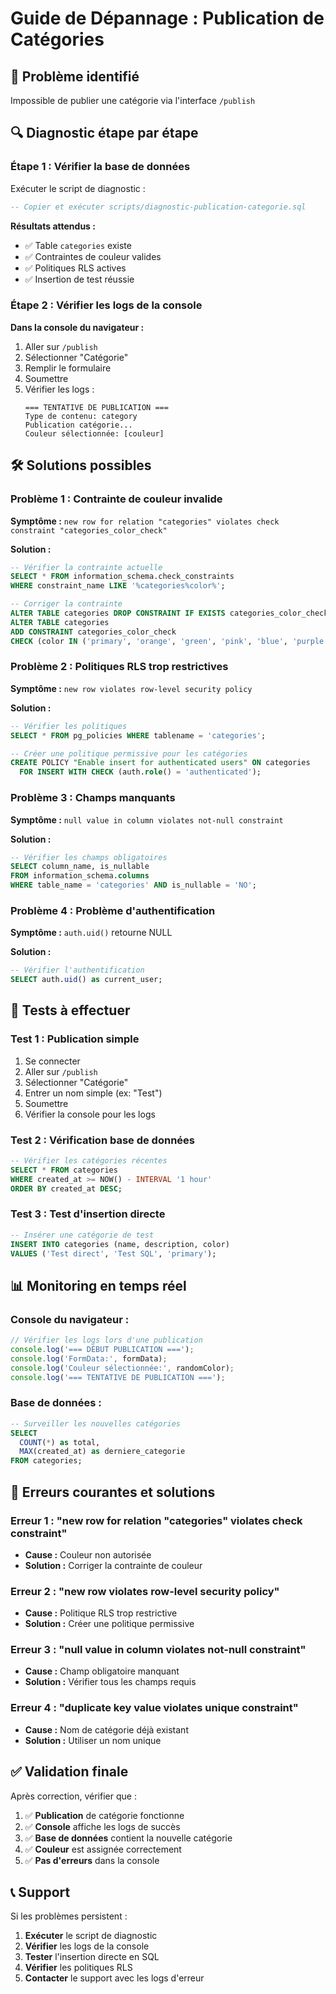 # Guide de Dépannage : Publication de Catégories

## 🚨 **Problème identifié**

Impossible de publier une catégorie via l'interface `/publish`

## 🔍 **Diagnostic étape par étape**

### **Étape 1 : Vérifier la base de données**

Exécuter le script de diagnostic :
```sql
-- Copier et exécuter scripts/diagnostic-publication-categorie.sql
```

**Résultats attendus :**
- ✅ Table `categories` existe
- ✅ Contraintes de couleur valides
- ✅ Politiques RLS actives
- ✅ Insertion de test réussie

### **Étape 2 : Vérifier les logs de la console**

**Dans la console du navigateur :**
1. Aller sur `/publish`
2. Sélectionner "Catégorie"
3. Remplir le formulaire
4. Soumettre
5. Vérifier les logs :
   ```
   === TENTATIVE DE PUBLICATION ===
   Type de contenu: category
   Publication catégorie...
   Couleur sélectionnée: [couleur]
   ```

## 🛠️ **Solutions possibles**

### **Problème 1 : Contrainte de couleur invalide**

**Symptôme :** `new row for relation "categories" violates check constraint "categories_color_check"`

**Solution :**
```sql
-- Vérifier la contrainte actuelle
SELECT * FROM information_schema.check_constraints 
WHERE constraint_name LIKE '%categories%color%';

-- Corriger la contrainte
ALTER TABLE categories DROP CONSTRAINT IF EXISTS categories_color_check;
ALTER TABLE categories 
ADD CONSTRAINT categories_color_check 
CHECK (color IN ('primary', 'orange', 'green', 'pink', 'blue', 'purple', 'red', 'yellow'));
```

### **Problème 2 : Politiques RLS trop restrictives**

**Symptôme :** `new row violates row-level security policy`

**Solution :**
```sql
-- Vérifier les politiques
SELECT * FROM pg_policies WHERE tablename = 'categories';

-- Créer une politique permissive pour les catégories
CREATE POLICY "Enable insert for authenticated users" ON categories
  FOR INSERT WITH CHECK (auth.role() = 'authenticated');
```

### **Problème 3 : Champs manquants**

**Symptôme :** `null value in column violates not-null constraint`

**Solution :**
```sql
-- Vérifier les champs obligatoires
SELECT column_name, is_nullable 
FROM information_schema.columns 
WHERE table_name = 'categories' AND is_nullable = 'NO';
```

### **Problème 4 : Problème d'authentification**

**Symptôme :** `auth.uid()` retourne NULL

**Solution :**
```sql
-- Vérifier l'authentification
SELECT auth.uid() as current_user;
```

## 🧪 **Tests à effectuer**

### **Test 1 : Publication simple**
1. Se connecter
2. Aller sur `/publish`
3. Sélectionner "Catégorie"
4. Entrer un nom simple (ex: "Test")
5. Soumettre
6. Vérifier la console pour les logs

### **Test 2 : Vérification base de données**
```sql
-- Vérifier les catégories récentes
SELECT * FROM categories 
WHERE created_at >= NOW() - INTERVAL '1 hour'
ORDER BY created_at DESC;
```

### **Test 3 : Test d'insertion directe**
```sql
-- Insérer une catégorie de test
INSERT INTO categories (name, description, color) 
VALUES ('Test direct', 'Test SQL', 'primary');
```

## 📊 **Monitoring en temps réel**

### **Console du navigateur :**
```javascript
// Vérifier les logs lors d'une publication
console.log('=== DÉBUT PUBLICATION ===');
console.log('FormData:', formData);
console.log('Couleur sélectionnée:', randomColor);
console.log('=== TENTATIVE DE PUBLICATION ===');
```

### **Base de données :**
```sql
-- Surveiller les nouvelles catégories
SELECT 
  COUNT(*) as total,
  MAX(created_at) as derniere_categorie
FROM categories;
```

## 🚨 **Erreurs courantes et solutions**

### **Erreur 1 : "new row for relation "categories" violates check constraint"**
- **Cause :** Couleur non autorisée
- **Solution :** Corriger la contrainte de couleur

### **Erreur 2 : "new row violates row-level security policy"**
- **Cause :** Politique RLS trop restrictive
- **Solution :** Créer une politique permissive

### **Erreur 3 : "null value in column violates not-null constraint"**
- **Cause :** Champ obligatoire manquant
- **Solution :** Vérifier tous les champs requis

### **Erreur 4 : "duplicate key value violates unique constraint"**
- **Cause :** Nom de catégorie déjà existant
- **Solution :** Utiliser un nom unique

## ✅ **Validation finale**

Après correction, vérifier que :

1. ✅ **Publication** de catégorie fonctionne
2. ✅ **Console** affiche les logs de succès
3. ✅ **Base de données** contient la nouvelle catégorie
4. ✅ **Couleur** est assignée correctement
5. ✅ **Pas d'erreurs** dans la console

## 📞 **Support**

Si les problèmes persistent :
1. **Exécuter** le script de diagnostic
2. **Vérifier** les logs de la console
3. **Tester** l'insertion directe en SQL
4. **Vérifier** les politiques RLS
5. **Contacter** le support avec les logs d'erreur 
